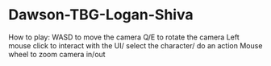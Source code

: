 # Dawson-TBG-Logan-Shiva
How to play:
WASD to move the camera
Q/E to rotate the camera
Left mouse click to interact with the UI/ select the character/ do an action
Mouse wheel to zoom camera in/out
